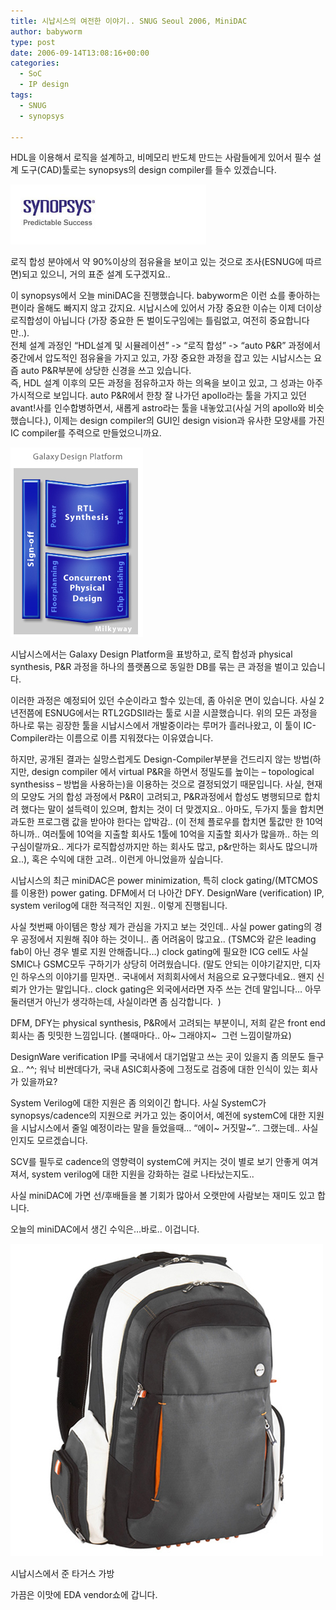 ```yaml
---
title: 시납시스의 여전한 이야기.. SNUG Seoul 2006, MiniDAC
author: babyworm
type: post
date: 2006-09-14T13:08:16+00:00
categories:
  - SoC
  - IP design
tags:
  - SNUG
  - synopsys

---
```

HDL을 이용해서 로직을 설계하고, 비메모리 반도체 만드는 사람들에게 있어서 필수 설계 도구(CAD)툴로는 synopsys의 design compiler를 들수 있겠습니다.

<img loading="lazy" decoding="async" src="featured_synopsys.jpg">

로직 합성 분야에서 약 90%이상의 점유율을 보이고 있는 것으로 조사(ESNUG에 따르면)되고 있으니, 거의 표준 설계 도구겠지요..

이 synopsys에서 오늘 miniDAC을 진행했습니다. babyworm은 이런 쇼를 좋아하는 편이라 올해도 빠지지 않고 갔지요. 시납시스에 있어서 가장 중요한 이슈는 이제 더이상 로직합성이 아닙니다 (가장 중요한 돈 벌이도구임에는 틀림없고, 여전히 중요합니다만..).<br>
전체 설계 과정인 “HDL설계 및 시뮬레이션” -> “로직 합성” -> “auto P&R” 과정에서 중간에서 압도적인 점유율을 가지고 있고, 가장 중요한 과정을 잡고 있는 시납시스는 요즘 auto P&R부분에 상당한 신경을 쓰고 있습니다.<br>
즉, HDL 설계 이후의 모든 과정을 점유하고자 하는 의욕을 보이고 있고, 그 성과는 아주 가시적으로 보입니다. auto P&R에서 한창 잘 나가던 apollo라는 툴을 가지고 있던 avant!사를 인수합병하면서, 새롭게 astro라는 툴을 내놓았고(사실 거의 apollo와 비슷했습니다.), 이제는 design compiler의 GUI인 design vision과 유사한 모양새를 가진 IC compiler를 주력으로 만들었으니까요.

<img loading="lazy" decoding="async" src="galaxy.jpg">

시납시스에서는 Galaxy Design Platform을 표방하고, 로직 합성과 physical synthesis, P&R 과정을 하나의 플랫폼으로 동일한 DB를 묶는 큰 과정을 벌이고 있습니다.

이러한 과정은 예정되어 있던 수순이라고 할수 있는데, 좀 아쉬운 면이 있습니다.
사실 2년전쯤에 ESNUG에서는 RTL2GDSII라는 툴로 시끌 시끌했습니다. 위의 모든 과정을 하나로 묶는 굉장한 툴을 시납시스에서 개발중이라는 루머가 흘러나왔고, 이 툴이 IC-Compiler라는 이름으로 이름 지워졌다는 이유였습니다.

하지만, 공개된 결과는 실망스럽게도 Design-Compiler부분을 건드리지 않는 방법(하지만, design compiler 에서 virtual P&R을 하면서 정밀도를 높이는 – topological synthesiss – 방법을 사용하는)을 이용하는 것으로 결정되었기 때문입니다.
사실, 현재의 모양도 거의 합성 과정에서 P&R이 고려되고, P&R과정에서 합성도 병행되므로 합치려 했다는 말이 설득력이 있으며, 합치는 것이 더 맞겠지요..
아마도, 두가지 툴을 합치면 과도한 프로그램 값을 받아야 한다는 압박감.. (이 전체 플로우를 합치면 툴값만 한 10억하니까.. 여러툴에 10억을 지출할 회사도 1툴에 10억을 지출할 회사가 많을까.. 하는 의구심이랄까요.. 게다가 로직합성까지만 하는 회사도 많고, p&r만하는 회사도 많으니까요..), 혹은 수익에 대한 고려.. 이런게 아니었을까 싶습니다.

시납시스의 최근 miniDAC은 power minimization, 특히 clock gating/(MTCMOS를 이용한) power gating.
DFM에서 더 나아간 DFY. DesignWare (verification) IP, system verilog에 대한 적극적인 지원.. 이렇게 진행됩니다.

사실 첫번째 아이템은 항상 제가 관심을 가지고 보는 것인데.. 사실 power gating의 경우 공정에서 지원해 줘야 하는 것이니.. 좀 어려움이 많고요.. (TSMC와 같은 leading fab이 아닌 경우 별로 지원 안해줍니다…)
clock gating에 필요한 ICG cell도 사실 SMIC나 GSMC모두 구하기가 상당히 어려웠습니다. (말도 안되는 이야기같지만, 디자인 하우스의 이야기를 믿자면.. 국내에서 저희회사에서 처음으로 요구했다네요.. 왠지 신뢰가 안가는 말입니다.. clock gating은 외국에서라면 자주 쓰는 건데 말입니다… 아무 둘러댄거 아닌가 생각하는데, 사실이라면 좀 심각합니다.  )

DFM, DFY는 physical synthesis, P&R에서 고려되는 부분이니, 저희 같은 front end회사는 좀 밋밋한 느낌입니다. (볼때마다.. 아~ 그래야지~  그런 느낌이랄까요)

DesignWare verification IP를 국내에서 대기업말고 쓰는 곳이 있을지 좀 의문도 들구요.. ^^; 워낙 비싼데다가, 국내 ASIC회사중에 그정도로 검증에 대한 인식이 있는 회사가 있을까요?

System Verilog에 대한 지원은 좀 의외이긴 합니다. 사실 SystemC가 synopsys/cadence의 지원으로 커가고 있는 중이어서, 예전에 systemC에 대한 지원을 시납시스에서 줄일 예정이라는 말을 들었을때… “에이~ 거짓말~”.. 그랬는데.. 사실인지도 모르겠습니다.

SCV를 필두로 cadence의 영향력이 systemC에 커지는 것이 별로 보기 안좋게 여겨져서, system verilog에 대한 지원을 강화하는 걸로 나타났는지도..

사실 miniDAC에 가면 선/후배들을 볼 기회가 많아서 오랫만에 사람보는 재미도 있고 합니다.

오늘의 miniDAC에서 생긴 수익은…바로.. 이겁니다.

<div style="width: 510px" class="wp-caption aligncenter">
  <img loading="lazy" decoding="async" src="targus_back.jpg" width="500" height="500" alt="" data-recalc-dims="1" />

  <p class="wp-caption-text">
    시납시스에서 준 타거스 가방

</div>

가끔은 이맛에 EDA vendor쇼에 갑니다.
